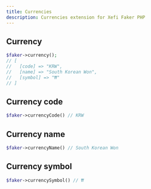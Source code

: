 ```yaml
---
title: Currencies
description: Currencies extension for Xefi Faker PHP
---
```


## Currency

```php
$faker->currency();
// [
//   [code] => "KRW",
//   [name] => "South Korean Won",
//   [symbol] => "₩"
// ]
```

## Currency code

```php
$faker->currencyCode() // KRW
```

## Currency name

```php
$faker->currencyName() // South Korean Won
```

## Currency symbol

```php
$faker->currencySymbol() // ₩
```
